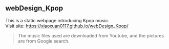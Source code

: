 ## webDesign_Kpop
This is a static webpage introducing Kpop music. \
Visit site: https://xiaoxuan0117.github.io/webDesign_Kpop/ 


> The music files used are downloaded from Youtube, and the pictures are from Google search.
